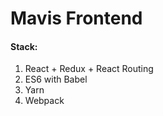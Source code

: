 # Mavis Frontend

#### Stack:
1. React + Redux + React Routing
2. ES6 with Babel
3. Yarn
4. Webpack
